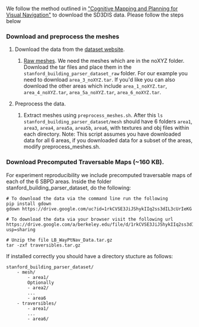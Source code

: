 We follow the method outlined in ["Cognitive Mapping and Planning for Visual Navigation"](https://github.com/tensorflow/models/tree/master/research/cognitive_mapping_and_planning) to download the SD3DIS data. Please follow the steps below

### Download and preprocess the meshes

1.  Download the data from the [dataset website](http://buildingparser.stanford.edu/dataset.html).
    1.  [Raw meshes](https://goo.gl/forms/2YSPaO2UKmn5Td5m2). We need the meshes
        which are in the noXYZ folder. Download the tar files and place them in
        the `stanford_building_parser_dataset_raw` folder. For our example you need to download `area_3_noXYZ.tar`. If you'd like you can also download the other areas which include `area_1_noXYZ.tar`, `area_4_noXYZ.tar`, `area_5a_noXYZ.tar`, `area_6_noXYZ.tar`.
        

2.  Preprocess the data.

    1.  Extract meshes using `preprocess_meshes.sh`. After
        this `ls stanford_building_parser_dataset/mesh` should have 6
        folders `area1`, `area3`, `area4`, `area5a`, `area5b`, `area6`, with
        textures and obj files within each directory. Note: This script assumes you have downloaded data for all 6 areas, if you downloaded data for a subset of the areas, modify preprocess_meshes.sh.
        
       

### Download Precomputed Traversable Maps (~160 KB).
For experiment reproducibility we include precomputed traversable maps of each of the 6 SBPD areas. Inside the folder stanford_building_parser_dataset, do the following:
```
# To download the data via the command line run the following
pip install gdown
gdown https://drive.google.com/uc?id=1rkCVSE3JiJShykIIq2ss3dIL3cUrIeKG

# To download the data via your browser visit the following url
https://drive.google.com/a/berkeley.edu/file/d/1rkCVSE3JiJShykIIq2ss3dIL3cUrIeKG/view?usp=sharing

# Unzip the file LB_WayPtNav_Data.tar.gz
tar -zxf traversibles.tar.gz
```

If installed correctly you should have a directory stucture as follows:
```
stanford_building_parser_dataset/
    - mesh/
        - area1/
        Optionally
        - area2/
        ...
        - area6
    - traversibles/
        - area1/
        ...
        - area6/
```
